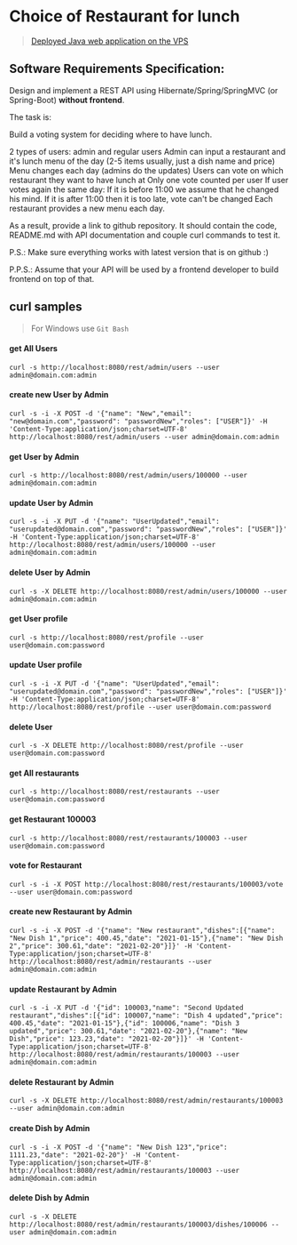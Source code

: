Choice of Restaurant for lunch
==============================

>[Deployed Java web application on the VPS](https://restaurants.letry.ru)

Software Requirements Specification:
-----------------------------------

Design and implement a REST API using Hibernate/Spring/SpringMVC (or Spring-Boot) **without frontend**.

The task is:

Build a voting system for deciding where to have lunch.

2 types of users: admin and regular users
Admin can input a restaurant and it's lunch menu of the day (2-5 items usually, just a dish name and price)
Menu changes each day (admins do the updates)
Users can vote on which restaurant they want to have lunch at
Only one vote counted per user
If user votes again the same day:
If it is before 11:00 we assume that he changed his mind.
If it is after 11:00 then it is too late, vote can't be changed
Each restaurant provides a new menu each day.

As a result, provide a link to github repository. It should contain the code, README.md with API documentation and couple curl commands to test it.

P.S.: Make sure everything works with latest version that is on github :)

P.P.S.: Assume that your API will be used by a frontend developer to build frontend on top of that.




curl samples
-------------
> For Windows use `Git Bash`

#### get All Users
`curl -s http://localhost:8080/rest/admin/users --user admin@domain.com:admin`

#### create new User by Admin
`curl -s -i -X POST -d '{"name": "New","email": "new@domain.com","password": "passwordNew","roles": ["USER"]}' -H 'Content-Type:application/json;charset=UTF-8' http://localhost:8080/rest/admin/users --user admin@domain.com:admin`

#### get User by Admin
`curl -s http://localhost:8080/rest/admin/users/100000 --user admin@domain.com:admin`

#### update User by Admin
`curl -s -i -X PUT -d '{"name": "UserUpdated","email": "userupdated@domain.com","password": "passwordNew","roles": ["USER"]}' -H 'Content-Type:application/json;charset=UTF-8' http://localhost:8080/rest/admin/users/100000 --user admin@domain.com:admin`

#### delete User by Admin
`curl -s -X DELETE http://localhost:8080/rest/admin/users/100000 --user admin@domain.com:admin`

#### get User profile
`curl -s http://localhost:8080/rest/profile --user user@domain.com:password`

#### update User profile
`curl -s -i -X PUT -d '{"name": "UserUpdated","email": "userupdated@domain.com","password": "passwordNew","roles": ["USER"]}' -H 'Content-Type:application/json;charset=UTF-8' http://localhost:8080/rest/profile --user user@domain.com:password`

#### delete User
`curl -s -X DELETE http://localhost:8080/rest/profile --user user@domain.com:password`

#### get All restaurants
`curl -s http://localhost:8080/rest/restaurants --user user@domain.com:password`

#### get Restaurant 100003
`curl -s http://localhost:8080/rest/restaurants/100003 --user user@domain.com:password`

#### vote for Restaurant
`curl -s -i -X POST http://localhost:8080/rest/restaurants/100003/vote --user user@domain.com:password`

#### create new Restaurant by Admin
`curl -s -i -X POST -d '{"name": "New restaurant","dishes":[{"name": "New Dish 1","price": 400.45,"date": "2021-01-15"},{"name": "New Dish 2","price": 300.61,"date": "2021-02-20"}]}' -H 'Content-Type:application/json;charset=UTF-8' http://localhost:8080/rest/admin/restaurants --user admin@domain.com:admin`

#### update Restaurant by Admin
`curl -s -i -X PUT -d '{"id": 100003,"name": "Second Updated restaurant","dishes":[{"id": 100007,"name": "Dish 4 updated","price": 400.45,"date": "2021-01-15"},{"id": 100006,"name": "Dish 3 updated","price": 300.61,"date": "2021-02-20"},{"name": "New Dish","price": 123.23,"date": "2021-02-20"}]}' -H 'Content-Type:application/json;charset=UTF-8' http://localhost:8080/rest/admin/restaurants/100003 --user admin@domain.com:admin`

#### delete Restaurant by Admin
`curl -s -X DELETE http://localhost:8080/rest/admin/restaurants/100003 --user admin@domain.com:admin`

#### create Dish by Admin
`curl -s -i -X POST -d '{"name": "New Dish 123","price": 1111.23,"date": "2021-02-20"}' -H 'Content-Type:application/json;charset=UTF-8' http://localhost:8080/rest/admin/restaurants/100003 --user admin@domain.com:admin`

#### delete Dish by Admin
`curl -s -X DELETE http://localhost:8080/rest/admin/restaurants/100003/dishes/100006 --user admin@domain.com:admin`